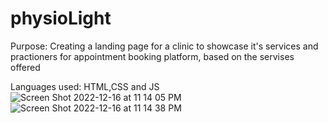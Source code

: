 # physioLight

Purpose: Creating a landing page for a clinic to showcase it's services and practioners for appointment booking platform, based on the servises offered

Languages used: HTML,CSS and JS
![Screen Shot 2022-12-16 at 11 14 05 PM](https://user-images.githubusercontent.com/56610056/208223837-1bb3b76a-6081-4d5e-a078-6221114cc824.png)
![Screen Shot 2022-12-16 at 11 14 38 PM](https://user-images.githubusercontent.com/56610056/208223847-9841cb0e-309a-4762-a3a8-e1252d23e221.png)
